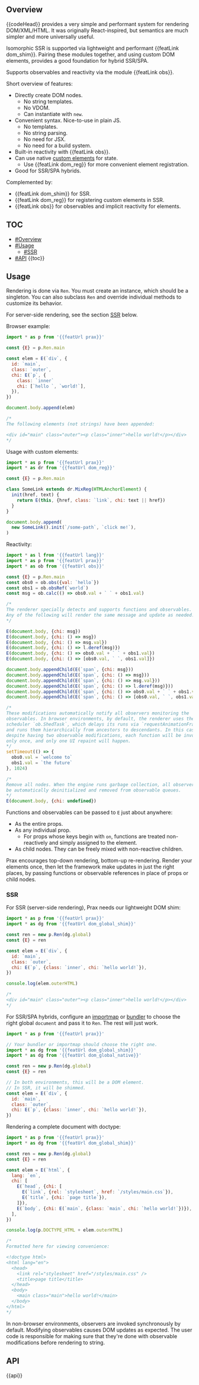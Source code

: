 ## Overview

{{codeHead}} provides a very simple and performant system for rendering DOM/XML/HTML. It was originally React-inspired, but semantics are much simpler and more universally useful.

Isomorphic SSR is supported via lightweight and performant {{featLink dom_shim}}. Pairing these modules together, and using custom DOM elements, provides a good foundation for hybrid SSR/SPA.

Supports observables and reactivity via the module {{featLink obs}}.

Short overview of features:

* Directly create DOM nodes.
  * No string templates.
  * No VDOM.
  * Can instantiate with `new`.
* Convenient syntax. Nice-to-use in plain JS.
  * No templates.
  * No string parsing.
  * No need for JSX.
  * No need for a build system.
* Built-in reactivity with {{featLink obs}}.
* Can use native [custom elements](https://developer.mozilla.org/en-US/docs/Web/Web_Components/Using_custom_elements) for state.
  * Use {{featLink dom_reg}} for more convenient element registration.
* Good for SSR/SPA hybrids.

Complemented by:

* {{featLink dom_shim}} for SSR.
* {{featLink dom_reg}} for registering custom elements in SSR.
* {{featLink obs}} for observables and implicit reactivity for elements.

## TOC

* [#Overview](#overview)
* [#Usage](#usage)
  * [#SSR](#ssr)
* [#API](#api)
{{toc}}

## Usage

Rendering is done via `Ren`. You must create an instance, which should be a singleton. You can also subclass `Ren` and override individual methods to customize its behavior.

For server-side rendering, see the section [SSR](#ssr) below.

Browser example:

```js
import * as p from '{{featUrl prax}}'

const {E} = p.Ren.main

const elem = E(`div`, {
  id: `main`,
  class: `outer`,
  chi: E(`p`, {
    class: `inner`
    chi: [`hello `, `world!`],
  }),
})

document.body.append(elem)

/*
The following elements (not strings) have been appended:

<div id="main" class="outer"><p class="inner">hello world!</p></div>
*/
```

Usage with custom elements:

```js
import * as p from '{{featUrl prax}}'
import * as dr from '{{featUrl dom_reg}}'

const {E} = p.Ren.main

class SomeLink extends dr.MixReg(HTMLAnchorElement) {
  init(href, text) {
    return E(this, {href, class: `link`, chi: text || href})
  }
}

document.body.append(
  new SomeLink().init(`/some-path`, `click me!`),
)
```

Reactivity:

```js
import * as l from '{{featUrl lang}}'
import * as p from '{{featUrl prax}}'
import * as ob from '{{featUrl obs}}'

const {E} = p.Ren.main
const obs0 = ob.obs({val: `hello`})
const obs1 = ob.obsRef(`world`)
const msg = ob.calc(() => obs0.val + ` ` + obs1.val)

/*
The renderer specially detects and supports functions and observables.
Any of the following will render the same message and update as needed.
*/

E(document.body, {chi: msg})
E(document.body, {chi: () => msg})
E(document.body, {chi: () => msg.val})
E(document.body, {chi: () => l.deref(msg)})
E(document.body, {chi: () => obs0.val + ` ` + obs1.val})
E(document.body, {chi: () => [obs0.val, ` `, obs1.val]})

document.body.appendChild(E(`span`, {chi: msg}))
document.body.appendChild(E(`span`, {chi: () => msg}))
document.body.appendChild(E(`span`, {chi: () => msg.val}))
document.body.appendChild(E(`span`, {chi: () => l.deref(msg)}))
document.body.appendChild(E(`span`, {chi: () => obs0.val + ` ` + obs1.val}))
document.body.appendChild(E(`span`, {chi: () => [obs0.val, ` `, obs1.val]}))

/*
These modifications automatically notify all observers monitoring the
observables. In browser environments, by default, the renderer uses the
scheduler `ob.ShedTask`, which delays its runs via `requestAnimationFrame`
and runs them hierarchically from ancestors to descendants. In this case,
despite having two observable modifications, each function will be invoked
only once, and only one UI repaint will happen.
*/
setTimeout(() => {
  obs0.val = `welcome to`
  obs1.val = `the future`
}, 1024)

/*
Remove all nodes. When the engine runs garbage collection, all observers will
be automatically deinitialized and removed from observable queues.
*/
E(document.body, {chi: undefined})
```

Functions and observables can be passed to `E` just about anywhere:
* As the entire props.
* As any individual prop.
  * For props whose keys begin with `on`, functions are treated non-reactively and simply assigned to the element.
* As child nodes. They can be freely mixed with non-reactive children.

Prax encourages top-down rendering, bottom-up re-rendering. Render your elements once, then let the framework make updates in just the right places,
by passing functions or observable references in place of props or child nodes.

### SSR

For SSR (server-side rendering), Prax needs our lightweight DOM shim:

```js
import * as p from '{{featUrl prax}}'
import * as dg from '{{featUrl dom_global_shim}}'

const ren = new p.Ren(dg.global)
const {E} = ren

const elem = E(`div`, {
  id: `main`,
  class: `outer`,
  chi: E(`p`, {class: `inner`, chi: `hello world!`}),
})

console.log(elem.outerHTML)

/*
<div id="main" class="outer"><p class="inner">hello world!</p></div>
*/
```

For SSR/SPA hybrids, configure an [importmap](https://wicg.github.io/import-maps/) or [bundler](https://esbuild.github.io) to choose the right global `document` and pass it to `Ren`. The rest will just work.

```js
import * as p from '{{featUrl prax}}'

// Your bundler or importmap should choose the right one.
import * as dg from '{{featUrl dom_global_shim}}'
import * as dg from '{{featUrl dom_global_native}}'

const ren = new p.Ren(dg.global)
const {E} = ren

// In both environments, this will be a DOM element.
// In SSR, it will be shimmed.
const elem = E(`div`, {
  id: `main`,
  class: `outer`,
  chi: E(`p`, {class: `inner`, chi: `hello world!`}),
})
```

Rendering a complete document with doctype:

```js
import * as p from '{{featUrl prax}}'
import * as dg from '{{featUrl dom_global_shim}}'

const ren = new p.Ren(dg.global)
const {E} = ren

const elem = E(`html`, {
  lang: `en`,
  chi: [
    E(`head`, {chi: [
      E(`link`, {rel: `stylesheet`, href: `/styles/main.css`}),
      E(`title`, {chi: `page title`}),
    ]}),
    E(`body`, {chi: E(`main`, {class: `main`, chi: `hello world!`})}),
  ],
})

console.log(p.DOCTYPE_HTML + elem.outerHTML)

/*
Formatted here for viewing convenience:

<!doctype html>
<html lang="en">
  <head>
    <link rel="stylesheet" href="/styles/main.css" />
    <title>page title</title>
  </head>
  <body>
    <main class="main">hello world!</main>
  </body>
</html>
*/
```

In non-browser environments, observers are invoked synchronously by default. Modifying observables causes DOM updates as expected. The user code is responsible for making sure that they're done with observable modifications before rendering to string.

## API

{{api}}
